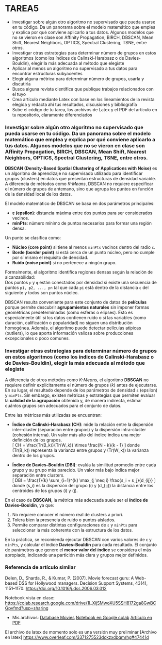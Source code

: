 # TAREA5
- Investigar sobre algún otro algoritmo no supervisado que pueda usarse en tu código. Da un panorama sobre el modelo matemático que emplea y explica por qué conviene aplicarlo a tus datos. Algunos modelos que no se vieron en clase son Affinity Propagation, BIRCH, DBSCAN, Mean Shift, Nearest Neighbors, OPTICS, Spectral Clustering, TSNE, entre otros.
- Investigar otras estrategias para determinar número de grupos en estos algoritmos (como los índices de Calinski-Harabasz o de Davies-Bouldin), elegir la más adecuada al método que elegiste
- Aplicar al menos un algoritmo no supervisado a tus datos para encontrar estructuras subyacentes
- Elegir alguna métrica para determinar número de grupos, usarla y discutirla
- Busca alguna revista científica que publique trabajos relacionados con el tuyo
- Crea artículo mediante Latex con base en los lineamientos de la revista elegida y redacta ahí tus resultados, discusiones y bibliografía
- Sube el código de tu tarea, los archivos de Latex y el PDF del artículo en tu repositorio, claramente diferenciados

### Investigar sobre algún otro algoritmo no supervisado que pueda usarse en tu código. Da un panorama sobre el modelo matemático que emplea y explica por qué conviene aplicarlo a tus datos. Algunos modelos que no se vieron en clase son Affinity Propagation, BIRCH, DBSCAN, Mean Shift, Nearest Neighbors, OPTICS, Spectral Clustering, TSNE, entre otros.

**DBSCAN (Density-Based Spatial Clustering of Applications with Noise)** es un algoritmo de aprendizaje no supervisado utilizado para identificar grupos (clusters) en datos que presentan estructuras de densidad variable. A diferencia de métodos como *K-Means*, DBSCAN no requiere especificar el número de grupos de antemano, sino que agrupa los puntos en función de la densidad local de los datos.

El modelo matemático de DBSCAN se basa en dos parámetros principales:

- **ε (epsilon)**: distancia máxima entre dos puntos para ser considerados vecinos.
- **minPts**: número mínimo de puntos necesarios para formar una región densa.

Un punto se clasifica como:
- **Núcleo (core point)** si tiene al menos `minPts` vecinos dentro del radio `ε`.
- **Borde (border point)** si está cerca de un punto núcleo, pero no cumple por sí mismo el requisito de densidad.
- **Ruido (noise point)** si no pertenece a ningún grupo.

Formalmente, el algoritmo identifica regiones densas según la relación de alcanzabilidad:  
Dos puntos `p` y `q` están conectados por densidad si existe una secuencia de puntos `p1, p2, ..., pn` tal que cada `pi` está dentro de la distancia `ε` del siguiente y todos son puntos núcleo.

DBSCAN resulta conveniente para este conjunto de datos de **películas** porque permite descubrir **agrupamientos naturales** sin imponer formas geométricas predeterminadas (como esferas o elipses). Esto es especialmente útil si los datos contienen ruido o si las variables (como duración, calificación o popularidad) no siguen una distribución homogénea. Además, el algoritmo puede detectar películas atípicas (outliers), lo que aporta información valiosa sobre producciones excepcionales o poco comunes.

### Investigar otras estrategias para determinar número de grupos en estos algoritmos (como los índices de Calinski-Harabasz o de Davies-Bouldin), elegir la más adecuada al método que elegiste

A diferencia de otros métodos como *K-Means*, el algoritmo **DBSCAN** no requiere definir explícitamente el número de grupos (*k*) antes de ejecutarse. En su lugar, el resultado depende de los parámetros de densidad `ε` (epsilon) y `minPts`. Sin embargo, existen métricas y estrategias que permiten evaluar la **calidad de la agrupación** obtenida y, de manera indirecta, estimar cuántos grupos son adecuados para el conjunto de datos.

Entre las métricas más utilizadas se encuentran:

- **Índice de Calinski–Harabasz (CH)**: mide la relación entre la dispersión inter-cluster (separación entre grupos) y la dispersión intra-cluster (cohesión interna). Un valor más alto del índice indica una mejor definición de los grupos.  
  \[
  CH = \frac{Tr(B_k)}{Tr(W_k)} \times \frac{N - k}{k - 1}
  \]
  donde \(Tr(B_k)\) representa la varianza entre grupos y \(Tr(W_k)\) la varianza dentro de los grupos.

- **Índice de Davies–Bouldin (DBI)**: evalúa la similitud promedio entre cada grupo y su grupo más parecido. Un valor más bajo indica mejor separación entre clusters.  
  \[
  DBI = \frac{1}{k} \sum_{i=1}^{k} \max_{j \neq i} \frac{s_i + s_j}{d_{ij}}
  \]
  donde \(s_i\) es la dispersión del grupo \(i\) y \(d_{ij}\) la distancia entre los centroides de los grupos \(i\) y \(j\).

En el caso de **DBSCAN**, la métrica más adecuada suele ser el **índice de Davies–Bouldin**, ya que:
1. No requiere conocer el número real de clusters a priori.  
2. Tolera bien la presencia de ruido o puntos aislados.  
3. Permite comparar distintas configuraciones de `ε` y `minPts` para seleccionar la más coherente con la estructura de los datos.

En la práctica, se recomienda ejecutar DBSCAN con varios valores de `ε` y `minPts`, y calcular el índice **Davies–Bouldin** para cada resultado. El conjunto de parámetros que genere el **menor valor del índice** se considera el más apropiado, indicando una partición más clara y grupos mejor definidos.

### Referencia de artículo similar
Delen, D., Sharda, R., & Kumar, P. (2007). Movie forecast guru: A Web-based DSS for Hollywood managers.
Decision Support Systems, 43(4), 1151–1170.
https://doi.org/10.1016/j.dss.2006.03.012

Notebook vista en clase: https://colab.research.google.com/drive/1I_XijSMwoXU5SSH8172ga8GwBCGpvfmd?usp=sharing

* Mis archivos:
[Database Movies](./movies.csv)
[Notebook en Google colab](./tarea5.ipynb)
[Artículo en PDF](./Articulo%20AA.pdf)

El archivo de latex de momento solo es una versión muy preliminar
[Archivo en latex] https://www.overleaf.com/3371275523dckzxdbqmrhg#47441d
